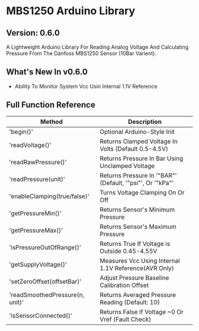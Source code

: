 # MBS1250 Arduino Library

## Version: 0.6.0 ##
A Lightweight Arduino Library For Reading Analog Voltage And Calculating Pressure From The Danfoss MBS1250 Sensor (10Bar Varient).

## What's New In v0.6.0

- Ability To Monitor System Vcc Usin Internal 1.1V  Reference

## Full Function Reference

| Method						  | Description
|---------------------------------|-----------------------------------------------------------
| 'begin()'						  | Optional Arduino-Style Init
| 'readVoltage()'				  | Returns Clamped Voltage In Volts (Default 0.5-4.5V)
| 'readRawPressure()'			  | Returns Pressure In Bar Using Unclamped Voltage
| 'readPressure(unit)'			  | Returns Pressure In '"BAR"' (Default, '"psi"', Or '"kPa"'
| 'enableClamping(true/false)'	  | Turns Voltage Clamping On Or Off
| 'getPressureMin()'			  | Returns Sensor's Minimum Pressure
| 'getPressureMax()'			  | Returns Sensor's Maximum Pressure
| 'isPressureOutOfRange()'		  | Returns True If Voltage is Outside 0.45-4.55V
| 'getSupplyVoltage()'			  | Measures Vcc Using Internal 1.1V Reference(AVR Only)
| 'setZeroOffset(offsetBar)'      | Adjust Pressure Baseline Calibration Offset
| 'readSmoothedPressure(n, unit)' | Returns Averaged Pressure Reading (Default: 10)
| 'isSensorConnected()'			  | Returns False If Voltage ~0 Or Vref (Fault Check)

